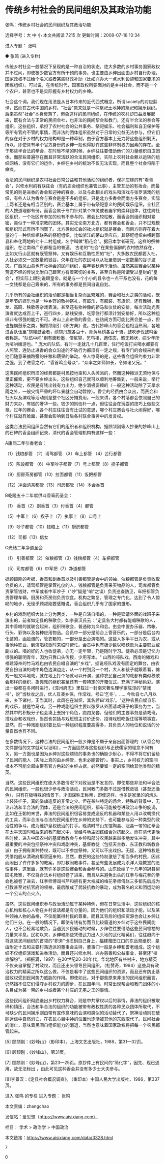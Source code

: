 # 传统乡村社会的民间组织及其政治功能

张鸣：传统乡村社会的民间组织及其政治功能

选择字号：大 中 小   本文共阅读 7215 次 更新时间：2008-07-18 10:34

进入专题： 张鸣  

● 张鸣 (进入专栏)  

传统乡村社会一般情况下呈现的是一种自治的状态，绝大多数的乡村事务国家政权并不过问，即使极少数官方有所干预的事务，也主要由乡绅出面由乡村自行办理，国家政权不过给个名义或者某些财政补助（比如兴办大一点水利设施和国家要求的团练组织）。可以说，在传统时代，国家政权所要面对的是乡村社会，而不是一个个农户，甚至也不是实际握有乡村权力的乡绅。

社会这个词，我们现在用法是从日本传来的近代西式概念，所谓society的对应翻译，然而在古代中国的乡村，"社会"原来就是一种祭祀土地神的祭祀和娱乐组织。后来虽然"社会"本身衰落了，但象这样的民间组织，在传统的农村却日益发展起来，既有合法与正常的民间会社，也非法的民间帮会和教门，还有半合法的拳会等组织。这些组织，承担了农村社会的公共事务、祭祀娱乐、社会福利和自卫保护等等所有官府不管的事情，而非法的团体组织虽然对于日常的公益无法参与，但它们的存在对于乡村的权力结构却是一种牵制，由于官方基本上无力将这些组织剿灭，所以，即使具有半个官方身份的乡绅一般也得默许这些非体制权力因素的存在。至于那些半合法的拳会，在时局不靖的时候，乡绅往往要借助他们的力量组织自卫团体。而那些普遍存在而且非常活跃的合法民间组织，实际上农村社会赖以运转的组织网络，没有它们的运作，乡绅在乡村的统治不仅无法实现，而且整个社会将陷于瘫痪。

合法的民间组织是农村社会日常公益和其他活动的组织者，保护庄稼的有"看青会"，兴修水利的有联庄会（有的庙会组织也兼管此事），主管互助的有抬会，而最常见的则是进香的香会和迎神的赛会，以及与此相关的戏头和演戏与张罗演戏的组织，有些人认为香会与赛会是差不多的组织，只是北方多香会而南方多赛会，实际上两者还是有相当区别的，赛会基本上属于带有祭祀意义的民间娱乐组织，全社区的人按道理都有份，而香会属于专门针对某个神灵或者庙宇的崇拜团体，往往跨社区组织，一个社区有参加的也有不参与的。赛会比较松散，而香会则组织相对紧密，类似于一种准宗教的团体。其实无论南方北方，都有赛会和香会，只不过规模和组织形式有所不同罢了。北方类似杠会的社火组织就是赛会，而南方则存在着大量的与一种信仰相联系的祭祀组织，比如浙江的茅山灵应庙，其祭祀组织由横跨鄞县和奉化两地的七十二村组成，名字叫做"稻花会"。据日本学者研究，这样的祭神组织，在江南和广东都相当的普遍。 古老的"社会"在某些偏僻的农村依然存在，比如太行山区就有既管祭神，又有娱乐和互助性质的"社"，大多数农民都要入社，入社必须交一定数量的钱谷，欠年在社的农民可以从社里借到一定数量的谷子渡灾。广西凤山县也有社神会的民间组织，每年春秋两季活动。虽然某些赛会以某种荒诞不经的传说比附自己跟官方有着密切的关系，甚至自称是所谓受过皇封的"皇会"，但实际上跟别说跟皇帝，就是与一个小小的县令也一点干系也没有，花的每一文钱都是自己筹来的，所有的事务都是民间自说自划。

几乎所有的会社组织的活动都是相当复杂而且繁难的，赛会和社火之类的活动，既是年节的娱乐也是一种乡野的敬神祭礼，有鼓乐，有服装，有旗帜，还有舞狮、舞龙、高跷、秧歌等杂戏表演，甚至还有抬神像的轿马和仪仗的安排，每次活动光表演者就达成百上千，巡行四乡，路线安排，吃穿住行都须计划安排好，所以这种组织非有很强的能力不可。进山上庙进香的香会，在热闹方面可能比赛会差一点，但也旌旗鼓乐之类，据顾颉刚引《职方典》说，古代妙峰山的香会也相当热闹，各地进香队伍里"旗幢鼓金者，绣旗丹旐各百十，青黄皂绣各百十骑，鼓吹步伐鼓鸣金者称是。"队伍中间"别有面粉墨，僧尼容，乞丐相，遢伎态，憨无赖状，闾少年所为喧哄嬉游也。" 庞大的队伍，有时一走就几十几百里，住行吃饭打尖喝水都要有人照管，连防止进香的会众沿途的不轨行为都须有一定之规，有专门的会规来约束他们随意采摘路旁的庄稼和蔬果的举动。令人惊奇的是，这些香会组织约束力非常之强，到了进香之时，"香首鸣金号众"，"众率之如师如长，令如诸父兄。"

这类民间组织所须的经费都是村民按地亩和人头摊派的，然而这种摊派无须地保与里正催索，更不要乡绅出头，这些组织自己就可以顺利地筹集到，一般来说，举行这种活动，农民是有钱出钱有力出力，绝少消极耍赖的（一般这种活动除了天旱求雨之外，一般灾情严重的坏年景就会自动暂停）。香会的经费由会众出，而赛会和社火以及演戏等活动则是整个社区分摊费用，一般来讲，各个村落都会依照自己的财力来办，有钱的奢华一些。钱少的则俭朴一点，但往往会在玩耍的技巧上做些文章。过年的赛会，各个村庄往往含有比试的意思，哪个村庄赛会与社火闹得好，哪个村庄就有脸面，甚至会影响到日后各村联合事务中的发言权。

这类合法民间组织当然有它们的组织者和组织机构，据顾颉刚等人抄录的妙峰山上的石碑的香会组织记录，清代的香会管理机构有这样一些：

A康熙二年引香老会：

（1）钱粮都管 （2）请驾都管 （3）车上都管 （4）苦行都管

（5）陈设都管 （6）中军吵子都管（7）号上都管（8）揆子都管

（9）厨房茶房都管（10）拉面都管（11）饭把都管

（12）净面清茶都管（13）司房都管（14）本会香首

B乾隆五十二年献供斗香膏药圣会：

（1） 香首（2）副香首（3）付香首（4）都管

（5）中军上（6）揆子上（7）执事上（8）口号上

（9）吵子都管（10）钱粮上（11）厨房都管

（12）司都（13）信女

C光绪二年净道圣会

（1） 引善都管（2）催粮都管（3）钱粮都管（4）车把都管

（5）司库都管（6）中军把（7）净道都管

据顾颉刚的考据，香首和副香首以及引善都管是会中的领袖，催粮都管是负责收取会费的人，请驾都管是掌管礼仪的人，钱粮都管是负责采买物品的人，司库都管负责掌管钱财，中军或者中军吵子（"吵"疑是"哨"之误）负责巡查防卫，车把都管负责管理车辆，厨房和茶房则负责饮食。机构之繁复，管理之专门化，达到了令人惊叹的地步，无怪乎顾颉刚要感慨说，香会组织几乎有了国家的雏形。

乡村的戏剧组织大体上分为两类，一种是自演自唱的，一种是延请外面的戏班子来演出的，前者如定县的秧歌会，如李景汉氏云："定县各大村都有能唱秧歌的人，其中善唱的就联合起来，组织秧歌会，普通称为义和会。由会中置办乐器、帘帐、行头、彩饰以及各种应用物品。会员中一部分是前台上管音乐的，一部分是后台内化装的，画脸谱的，管衣箱的，一部分是出台演唱的。这些人多半平日为农，或从事他种职业，到演唱秧歌时来临时帮忙。会员中也有极少数以唱秧歌为主要职业或副业的。唱的好的人也收徒弟，亦无一定年限，乃是随时学习。徒弟必须是记忆力很强的聪明青年，因为只靠口头传授，少用写本。" 山西的哑队戏，西南的傩戏和福建漳州的竹马戏也由农民自唱自演的"乡戏"，据说哑队戏没有固定的舞台，由农民自扮自演的戏中角色边演边走，从一个村到另一个村，大人和孩子就跟着看，傩戏一般又叫地戏，就在地上打个场就可以开演，这种农民自己演的戏都有类似秧歌会那样的组织，象傩戏的组织甚至还有一套特定的开箱仪式，充满了神秘色彩。演出一般都在冬闲时进行，《漳州府志》里载过一封南宋著名理学家陈淳的"禁戏书"，说"当秋收之后，优人互凑乡保，作淫戏，号曰'乞冬'。……今秋自七八月以来，乡下诸村，正当其时，此风在在滋炽，其名若曰'戏乐'。"这种农民自娱自乐的戏乐，就是竹马戏。另一种戏剧组织主要以张罗从外面请戏班子的事务为主，当然其中的积极分子也会凑上去扮个角色，跑跑龙套，但他们的主要事务是请戏班，搭戏台和收戏份，当然也包括与戏班班主讨价还价，招待戏班吃饭住宿等项事宜。显然，前一种戏剧组织要比后一种组织程度要高得多，其负责人的地位和说话的分量自然也有不同。

在多数情况下，这种合法的民间组织一般乡绅是不屑于亲自出面管理的（从香会的文件鄙俗的文字就可以证明），一方面固然与这些组织与正统儒家的理念不同有关，另一方面也是因为乡绅对这些烦琐的事务也的确缺少耐心，不得不将它们留给了民间的能人（实际上真的由乡绅管，也未必能管好）。事实上，乡村权力的空间根本不可能全部由带有官方色彩的乡绅占据，必然要留一定的空间给其他类型的精英。

当然，这些民间组织在绝大多数情况下对政治是不发言的，即使那些非法和半合法的民间组织，一般也很少参与政治活动，民间教门多数不过是借教敛钱（甚至还渔色），只有在极特殊的情景下，才图谋称王称帝，即使这样，也多是家里的的炕头上装装样子，真的举旗造反的非常之少。但在某些特定的场合，特殊的背景中，无论非法和半合法的团体，还是合法的民间组织，都有可能被卷进政治斗争的旋涡，比如在王朝的末世，非法的民间组织很容易变成造反的机器和某些人用以改朝换代的工具，而半合法与合法的民间组织在乡绅的支持下，也可能参与另一种类型的政治性的争斗，成为维护皇权统治的打手。晚清时节山东馆陶县、冠县一带的红拳会在太平天国时和后来的教门起义中，曾经与地主团练结合对抗起义。而在清代更晚些时候，进入中国农村的基督教教会与乡绅和部分农民越来越多地发生冲突，其中最重要的冲突包括祭神冲突和戏剧冲突，基督教徒（包括天主教、东正教和新教各派）由于拥有某种特权，既可以不参加祭神，又可以不出戏份。无疑，这种特权是凭借炮舰从清政府那里逼来的，显然，教民的这些特权激怒了相当多的村民，因此而闹出了许许多多的教案，即打教闹教事件，甚至有些发展成为杀洋人烧教堂的恶性事件，这里面，就有许多是这些赛会和香会参与的。山东延续了十几年的冠县梨园屯教案，不仅将合法乡村组织卷了进来，而且从来避免出头的红拳与梅花拳的拳会也被卷了进去，红拳师傅阎书芹和拥有更大权威的梅花拳师傅赵三多都先后成为打教甚至对抗官府的领袖，最后酿成了武装抗教的暴动，成为著名的义和团运动的一个公认的点火点。

虽然，这些民间组织参与政治活动属于某种特例，但在日常生活中，这些组织的核心机构和核心人物在乡村说话都是有分量的，因为他们的组织和活动才能，以及某种领袖人物的品格，不仅能赢得村民的尊重，而且其背后的组织资源也会让乡绅让他们三分。在一般的情况下，即使有钱有势而且比较霸道的乡绅对于这些民间能人，也不会轻易地欺负，当遇到乡民骚动的时候，乡绅往往要借助这些民间领袖的力量来平息。民初以来，乡绅和那些凭借武力出人头地的武化精英们，往往趋向于将这些民间组织的首领的"职务"也揽到自己身上，福建莆田江口的东岳观组织，是由附近十五和主要村落选派的董事会主持，董事们一般是乡绅和耆老组成，这个组织不仅组织演戏和进香活动，而且还兴修水利、兴办慈善和公益事业，甚至还"排难解纷"。（郑振满，1997）在20世纪20-30年代，华北地区有些村庄，地方精英不仅亲自掌握了村政权，而且还出头领导民间组织。（杜赞奇，1994）这些具有政治权力的精英之所以这么做，不仅是看中了这些民间组织的资源，而且还有防止基层政权受到民间势力威胁的作用。即使如此，对于那些原来非法的民间组织而言，仍然挡不住它们侵夺乡村权力的脚步，在民国年间，时常出现帮会和教门团体的小头目成为某一带的乡村或者某个村庄的无冕之王的事情。

这些民间组织彻底退出乡村权力舞台，则是中共掌权以后的事情，非法的组织被取缔和镇压，合法和半合法的组织的功能被带有政权性质的各种民众团体所取代，不可缺少的民间娱乐则由带有宣传意味的会演和类似的活动替代了，祭神活动则在破除迷信中自然消亡，在农民心目中神的位置也逐渐被其他的东西取代了。民间社会的消亡，意味着民间自组织能力的消退，当然也意味着国家政权将把每一个农民都管起来。

[5] 顾颉刚：《妙峰山》（影印本），上海文艺出版社，1988，第31—32页。

[6] 顾颉刚：《妙峰山》，第31页。

[7] 顾颉刚：《妙峰山》，第23—25页。原抄件上有民间的“简化字”，因先、现已通用，故无法标出 ，由此可见这种香会并没有多少士大夫参与。

[8]李景汉：《定县社会概况调查》，（重印本）中国人民大学出版社，1986，第337页。

进入 张鸣 的专栏     进入专题： 张鸣  

本文责编：zhangchao

发信站：爱思想（https://www.aisixiang.com）

栏目： 学术 > 政治学 > 中国政治

本文链接：https://www.aisixiang.com/data/3328.html

7

0